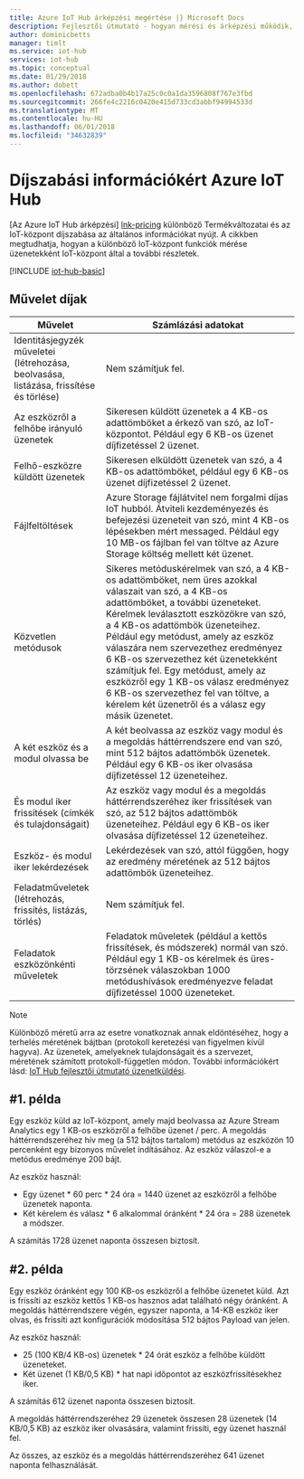 ```yaml
---
title: Azure IoT Hub árképzési megértése |} Microsoft Docs
description: Fejlesztői útmutató - hogyan mérési és árképzési működik, beleértve az IoT-központ dolgozott példák kapcsolatos információkat.
author: dominicbetts
manager: timlt
ms.service: iot-hub
services: iot-hub
ms.topic: conceptual
ms.date: 01/29/2018
ms.author: dobett
ms.openlocfilehash: 672adba0b4b17a25c0c0a1da3596808f767e3fbd
ms.sourcegitcommit: 266fe4c2216c0420e415d733cd3abbf94994533d
ms.translationtype: MT
ms.contentlocale: hu-HU
ms.lasthandoff: 06/01/2018
ms.locfileid: "34632839"
---
```

# <a name="azure-iot-hub-pricing-information"></a>Díjszabási információkért Azure IoT Hub

[Az Azure IoT Hub árképzési] [ lnk-pricing] különböző Termékváltozatai és az IoT-központ díjszabása az általános információkat nyújt. A cikkben megtudhatja, hogyan a különböző IoT-központ funkciók mérése üzenetekként IoT-központ által a további részletek.

[!INCLUDE [iot-hub-basic](../../includes/iot-hub-basic-partial.md)]

## <a name="charges-per-operation"></a>Művelet díjak

| Művelet | Számlázási adatokat | 
| --------- | ------------------- |
| Identitásjegyzék műveletei <br/> (létrehozása, beolvasása, listázása, frissítése és törlése) | Nem számítjuk fel. |
| Az eszközről a felhőbe irányuló üzenetek | Sikeresen küldött üzenetek a 4 KB-os adattömböket a érkező van szó, az IoT-központot. Például egy 6 KB-os üzenet díjfizetéssel 2 üzenet. |
| Felhő-eszközre küldött üzenetek | Sikeresen elküldött üzenetek van szó, a 4 KB-os adattömböket, például egy 6 KB-os üzenet díjfizetéssel 2 üzenet. |
| Fájlfeltöltések | Azure Storage fájlátvitel nem forgalmi díjas IoT hubból. Átviteli kezdeményezés és befejezési üzeneteit van szó, mint 4 KB-os lépésekben mért messaged. Például egy 10 MB-os fájlban fel van töltve az Azure Storage költség mellett két üzenet. |
| Közvetlen metódusok | Sikeres metóduskérelmek van szó, a 4 KB-os adattömböket, nem üres azokkal válaszait van szó, a 4 KB-os adattömböket, a további üzeneteket. Kérelmek leválasztott eszközökre van szó, a 4 KB-os adattömbök üzeneteihez. Például egy metódust, amely az eszköz válaszára nem szervezethez eredményez 6 KB-os szervezethez két üzenetekként számítjuk fel. Egy metódust, amely az eszközről egy 1 KB-os válasz eredményez 6 KB-os szervezethez fel van töltve, a kérelem két üzenetről és a válasz egy másik üzenetet. |
| A két eszköz és a modul olvassa be | A két beolvassa az eszköz vagy modul és a megoldás háttérrendszere end van szó, mint 512 bájtos adattömbök üzenetek. Például egy 6 KB-os iker olvasása díjfizetéssel 12 üzeneteihez. |
| És modul iker frissítések (címkék és tulajdonságait) | Az eszköz vagy modul és a megoldás háttérrendszeréhez iker frissítések van szó, az 512 bájtos adattömbök üzeneteihez. Például egy 6 KB-os iker olvasása díjfizetéssel 12 üzeneteihez. |
| Eszköz- és modul iker lekérdezések | Lekérdezések van szó, attól függően, hogy az eredmény méretének az 512 bájtos adattömbök üzeneteihez. |
| Feladatműveletek <br/> (létrehozás, frissítés, listázás, törlés) | Nem számítjuk fel. |
| Feladatok eszközönkénti műveletek | Feladatok műveletek (például a kettős frissítések, és módszerek) normál van szó. Például egy 1 KB-os kérelmek és üres-törzsének válaszokban 1000 metódushívások eredményezve feladat díjfizetéssel 1000 üzeneteket. |

> [!NOTE]
> Különböző méretű arra az esetre vonatkoznak annak eldöntéséhez, hogy a terhelés méretének bájtban (protokoll keretezési van figyelmen kívül hagyva). Az üzenetek, amelyeknek tulajdonságait és a szervezet, méretének számított protokoll-független módon. További információkért lásd: [IoT Hub fejlesztői útmutató üzenetküldési][lnk-message-size].

## <a name="example-1"></a>#1. példa

Egy eszköz küld az IoT-központ, amely majd beolvassa az Azure Stream Analytics egy 1 KB-os eszközről a felhőbe üzenet / perc. A megoldás háttérrendszeréhez hív meg (a 512 bájtos tartalom) metódus az eszközön 10 percenként egy bizonyos művelet indításához. Az eszköz válaszol-e a metódus eredménye 200 bájt.

Az eszköz használ:

* Egy üzenet * 60 perc * 24 óra = 1440 üzenet az eszközről a felhőbe üzenetek naponta.
* Két kérelem és válasz * 6 alkalommal óránként * 24 óra = 288 üzenetek a módszer.

A számítás 1728 üzenet naponta összesen biztosít.

## <a name="example-2"></a>#2. példa

Egy eszköz óránként egy 100 KB-os eszközről a felhőbe üzenetet küld. Azt is frissíti az eszköz kettős 1 KB-os hasznos adat található négy óránként. A megoldás háttérrendszere végén, egyszer naponta, a 14-KB eszköz iker olvas, és frissíti azt konfigurációk módosítása 512 bájtos Payload van jelen.

Az eszköz használ:

* 25 (100 KB/4 KB-os) üzenetek * 24 órát eszköz a felhőbe küldött üzeneteket.
* Két üzenet (1 KB/0,5 KB) * hat napi időpontot az eszközfrissítésekhez iker.

A számítás 612 üzenet naponta összesen biztosít.

A megoldás háttérrendszeréhez 29 üzenetek összesen 28 üzenetek (14 KB/0,5 KB) az eszköz iker olvasására, valamint frissíti, egy üzenet használ fel.

Az összes, az eszköz és a megoldás háttérrendszeréhez 641 üzenet naponta felhasználását.


[lnk-pricing]: https://azure.microsoft.com/pricing/details/iot-hub
[lnk-message-size]: iot-hub-devguide-messages-construct.md
